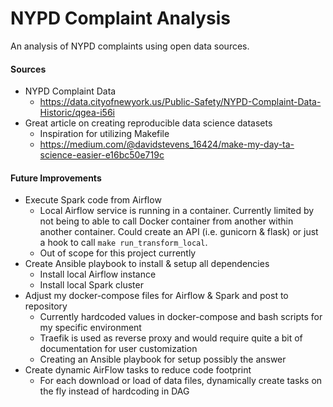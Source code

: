 # NYPD Complaint Analysis

An analysis of NYPD complaints using open data sources.

#### Sources

* NYPD Complaint Data
  * https://data.cityofnewyork.us/Public-Safety/NYPD-Complaint-Data-Historic/qgea-i56i
* Great article on creating reproducible data science datasets
  * Inspiration for utilizing Makefile
  * https://medium.com/@davidstevens_16424/make-my-day-ta-science-easier-e16bc50e719c

#### Future Improvements

* Execute Spark code from Airflow
  * Local Airflow service is running in a container. Currently limited by not being to able to call Docker container from another within another container. Could create an API (i.e. gunicorn & flask) or just a hook to call `make run_transform_local`.
  * Out of scope for this project currently
* Create Ansible playbook to install & setup all dependencies
  * Install local Airflow instance
  * Install local Spark cluster
* Adjust my docker-compose files for Airflow & Spark and post to repository
  * Currently hardcoded values in docker-compose and bash scripts for my specific environment
  * Traefik is used as reverse proxy and would require quite a bit of documentation for user customization
  * Creating an Ansible playbook for setup possibly the answer
* Create dynamic AirFlow tasks to reduce code footprint
  * For each download or load of data files, dynamically create tasks on the fly instead of hardcoding in DAG
